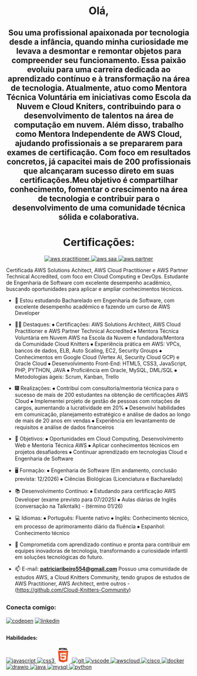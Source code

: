 <h1 align="center">Olá,</h1>
<h2 align="center">Sou uma profissional apaixonada por tecnologia desde a infância, quando minha curiosidade me levava a desmontar e remontar objetos para compreender seu funcionamento. Essa paixão evoluiu para uma carreira dedicada ao aprendizado contínuo e à transformação na área de tecnologia. Atualmente, atuo como Mentora Técnica Voluntária em iniciativas como Escola da Nuvem e Cloud Kniters, contribuindo para o desenvolvimento de talentos na área de computação em nuvem. Além disso, trabalho como Mentora Independente de AWS Cloud, ajudando profissionais a se prepararem para exames de certificação. Com foco em resultados concretos, já capacitei mais de 200 profissionais que alcançaram sucesso direto em suas certificações.Meu objetivo é compartilhar conhecimento, fomentar o crescimento na área de tecnologia e contribuir para o desenvolvimento de uma comunidade técnica sólida e colaborativa.</h2>

<h1 align="center">Certificações:</h1>
<p align="center"> 
<a href="https://aws.amazon.com/" target="_blank" rel="noreferrer"> <img src="https://d1.awsstatic.com/certification/badges/AWS-Certified-Cloud-Practitioner_badge_150x150.17da917fbddc5383838d9f8209d2030c8d99f31e.png"  alt="aws practitioner" width="80" height=" 80"/> </a> 
<a href="https://aws.amazon.com/" target="_blank" rel="noreferrer"> <img src="https://d1.awsstatic.com/certification/badges/AWS-Certified-Solutions-Architect-Associate_badge_150x150.e359ae4a6d4d82c3e31d4f9104c8d389b56a2423.png"  alt="aws saa" width="80" height=" 80"/> </a> 
<a href="https://www.credly.com/" target="_blank" rel="noreferrer"> <img src="https://images.credly.com/size/340x340/images/a253b994-caa6-4dd1-bf0e-434dd012b1f6/image.png"  alt="aws partner" width="80" height=" 80"/> </a> 

   
   Certificada AWS Solutions Achitect, AWS Cloud Practitioner e AWS Partner Technical Accredited, com foco em Cloud Computing e DevOps. Estudante de Engenharia de Software com excelente desempenho acadêmico, buscando oportunidades para aplicar e ampliar conhecimentos técnicos.</h2>

- 📌 Estou estudando Bacharelado em Engenharia de Software, com excelente desempenho acadêmico e fazendo um curso de AWS Developer

- 👩‍🏫 Destaques:
 ⦁ Certificações: AWS Solutions Architect, AWS Cloud Practitioner e AWS Partner Technical Accredited
 ⦁ Mentora Técnica Voluntária em Nuvem AWS na Escola da Nuvem e fundadora/Mentora da 
 Comunidade Cloud Knitters
 ⦁ Experiência prática em AWS: VPCs, bancos de dados, ELB, Auto Scaling, EC2, Security Groups
 ⦁ Conhecimentos em Google Cloud (Vertex AI, Security Cloud GCP) e Oracle Cloud
 ⦁ Desenvolvimento Front-End: HTML5, CSS3, JavaScript, PHP, PYTHON, JAVA
 ⦁ Proficiência em Oracle, MySQL, DML/SQL
 ⦁ Metodologias ágeis: Scrum, Kanban, Trello

- 🎆 Realizações:
 ⦁ Contribuí com consultoria/mentoria técnica para o sucesso de mais de 200 estudantes na obtenção de certificações AWS Cloud
 ⦁ Implementei projeto de gestão de pessoas com rotações de cargos, aumentando a lucratividade em 20%
 ⦁ Desenvolvi habilidades em comunicação, planejamento estratégico e análise de dados ao longo de mais de 20 anos em vendas
 ⦁ Experiência em levantamento de requisitos e análise de dados financeiros

- 🎯 Objetivos:
 ⦁ Oportunidades em Cloud Computing, Desenvolvimento Web e Mentoria Técnica AWS
 ⦁ Aplicar conhecimentos técnicos em projetos desafiadores
 ⦁ Continuar aprendizado em tecnologias Cloud e Engenharia de Software

- 🖥️ Formação:
 ⦁ Engenharia de Software (Em andamento, conclusão prevista: 12/2026)
 ⦁ Ciências Biológicas (Licenciatura e Bacharelado)

- 📚 Desenvolvimento Contínuo:
 ⦁ Estudando para certificação AWS Developer (exame previsto para 07/2025)
 ⦁ Aulas diárias de Inglês (conversação na Talkntalk) - (término 01/26)


- 💻 Idiomas:
 ⦁ Português: Fluente nativo
 ⦁ Inglês: Conhecimento técnico, em processo de aprimoramento diário da fluência
 ⦁ Espanhol: Conhecimento técnico


- 📝 Comprometida com aprendizado contínuo e pronta para contribuir em equipes inovadoras de tecnologia, transformando a curiosidade infantil em soluções tecnológicas do futuro.


- 📫 E-mail:  **patriciaribeiro554@gmail.com**   Possuo uma comunidade de estudos AWS, a Cloud Knitters Community, tendo grupos de estudos de AWS Practitioner, AWS Architect, entre outros  -  (https://github.com/Cloud-Knitters-Community)


##

<h3 align="left">Conecta comigo:</h3>
<p align="left">
<a href="pattysousa" target="blank"><img align="center" src="https://raw.githubusercontent.com/rahuldkjain/github-profile-readme-generator/master/src/images/icons/Social/codepen.svg" alt="codepen" height="30" width="40" /></a>
<a href="https://www.linkedin.com/in/patricia--sousa/" target="blank"><img align="center" src="https://cdn.jsdelivr.net/gh/devicons/devicon/icons/linkedin/linkedin-original.svg" alt="linkedin" height="30" width="40" /></a>

</p>

##

<h4 align="left">Habilidades:</h4>

<p align="left"> 

<a href="https://www.javascript.com/" target="_blank" rel="noreferrer"> <img src="https://cdn.jsdelivr.net/gh/devicons/devicon/icons/javascript/javascript-original.svg"  alt="javascript" width="40" height=" 40"/> </a> 
<a href="https://www.w3schools.com/css/" target="_blank" rel="noreferrer"> <img src="https://cdn.jsdelivr.net/gh/devicons/devicon/icons/css3/css3-original.svg" alt="css3" width="40" height="40"/> </a> 
<a href="https://www.w3.org/html/" target="_blank" rel="noreferrer"> <img src="https://raw.githubusercontent.com/devicons/devicon/master/icons/html5/html5-original-wordmark.svg" alt ="html5" width="40" height="40"/> </a> 
<a href="https://git-scm.com/" target="_blank" rel="noreferrer"> <img src="https://cdn.jsdelivr.net/gh/devicons/devicon/icons/git/git-original.svg" alt="git" width="40" height="40"/> </a>
<a href="https://www.vscode.dev/" target="_blank" rel="noreferrer"> <img src="https://cdn.jsdelivr.net/gh/devicons/devicon/icons/vscode/vscode-original.svg"
alt="vscode" width="40" height=" 40"/> </a> 
<a href="https://aws.amazon.com/" target="_blank" rel="noreferrer"> <img src="https://www.vectorlogo.zone/logos/amazon_aws/amazon_aws-ar21.svg" alt="awscloud" width="40" height=" 40"/> </a>
<a href="https://www.packettracernetwork.com/download/download-packet-tracer.html/" target="_blank" rel="noreferrer"> <img src="https://www.vectorlogo.zone/logos/cisco/cisco-ar21.svg" alt="cisco" width="40" height=" 40"/> </a>
<a href="https://www.docker.com/" target="_blank" rel="noreferrer"> <img src="https://www.vectorlogo.zone/logos/docker/docker-icon.svg" alt="docker" width="40" height=" 40"/> </a>
<a href="https://www.drawio.com/" target="_blank" rel="noreferrer"> <img src="https://upload.vectorlogo.zone/logos/drawio/images/6fe38e50-405d-4a17-aae8-bce2e377bca8.svg" alt="drawio" width="40" height=" 40"/> </a>
<a href="https://www.java.com/" target="_blank" rel="noreferrer"> <img src="https://www.vectorlogo.zone/logos/java/java-icon.svg" alt="java" width="40" height=" 40"/> </a>
<a href="https://www.mysql.com/" target="_blank" rel="noreferrer"> <img src="https://www.vectorlogo.zone/logos/mysql/mysql-icon.svg" alt="mysql" width="40" height=" 40"/> </a>
<a href="https://www.python.com/" target="_blank" rel="noreferrer"> <img src="https://www.vectorlogo.zone/logos/python/python-icon.svg" alt="python" width="40" height=" 40"/>  </a>

         
   </p>   

##
<p>
    <div align="center">
